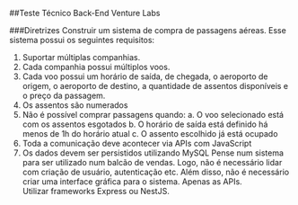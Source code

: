 ##Teste Técnico Back-End Venture Labs

###Diretrizes
Construir um sistema de compra de passagens aéreas. Esse sistema possui os seguintes requisitos:
1. Suportar múltiplas companhias.
2. Cada companhia possui múltiplos voos.
3. Cada voo possui um horário de saída, de chegada, o aeroporto de origem, o aeroporto de
destino, a quantidade de assentos disponíveis e o preço da passagem.
4. Os assentos são numerados
5. Não é possível comprar passagens quando:
  a. O voo selecionado está com os assentos esgotados
  b. O horário de saída está definido há menos de 1h do horário atual
  c. O assento escolhido já está ocupado
6. Toda a comunicação deve acontecer via APIs com JavaScript
7. Os dados devem ser persistidos utilizando MySQL
Pense num sistema para ser utilizado num balcão de vendas. Logo, não é necessário lidar com criação de
usuário, autenticação etc. Além disso, não é necessário criar uma interface gráfica para o sistema.
Apenas as APIs. Utilizar frameworks Express ou NestJS.